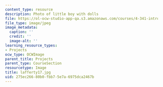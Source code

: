 ```yaml
---
content_type: resource
description: Photo of little boy with dolls
file: https://ol-ocw-studio-app-qa.s3.amazonaws.com/courses/4-341-introduction-to-photography-fall-2002/275ec26680b0fbb75e7a6975dca2467b_lafferty17.jpg
file_type: image/jpeg
image_metadata:
  caption: ''
  credit: ''
  image-alt: ''
learning_resource_types:
- Projects
ocw_type: OCWImage
parent_title: Projects
parent_type: CourseSection
resourcetype: Image
title: lafferty17.jpg
uid: 275ec266-80b0-fbb7-5e7a-6975dca2467b
---
```

